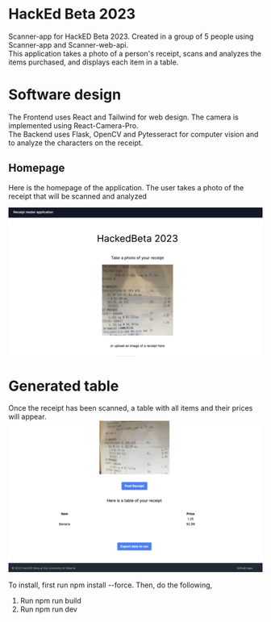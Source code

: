 # HackEd Beta 2023
Scanner-app for HackED Beta 2023. Created in a group of 5 people using Scanner-app and Scanner-web-api. 
<br/>
This application takes a photo of a person's receipt, scans and analyzes the items purchased, and displays each item in a table.

# Software design
The Frontend uses React and Tailwind for web design. The camera is implemented using React-Camera-Pro.
<br/>
The Backend uses Flask, OpenCV and Pytesseract for computer vision and to analyze the characters on the receipt.

## Homepage
Here is the homepage of the application. The user takes a photo of the receipt that will be scanned and analyzed

<img src="https://github.com/HackEDBetaMoggers/Scanner-app/blob/main/Scanner-App%20homepage.png"/>

# Generated table
Once the receipt has been scanned, a table with all items and their prices will appear.
<img src="https://github.com/HackEDBetaMoggers/Scanner-app/blob/main/Scanner-App%20table.png"/>

To install, first run npm install --force. Then, do the following,
1. Run npm run build
2. Run npm run dev

